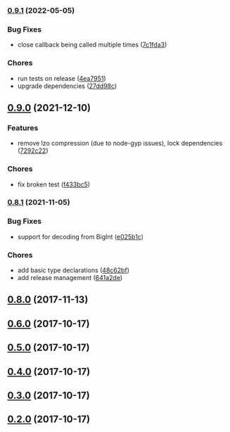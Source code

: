 

### [0.9.1](https://github.com/urbanpeakhour/parquetjs/compare/v0.9.0...v0.9.1) (2022-05-05)


### Bug Fixes

* close callback being called multiple times ([7c1fda3](https://github.com/urbanpeakhour/parquetjs/commit/7c1fda3dcab5aee987eab502d94d24199e0ca8d5))


### Chores

* run tests on release ([4ea7951](https://github.com/urbanpeakhour/parquetjs/commit/4ea7951b5ab70a6fda8ca372277faf39b399c8aa))
* upgrade dependencies ([27dd98c](https://github.com/urbanpeakhour/parquetjs/commit/27dd98cc106a523111452ed49493874216b7781c))

## [0.9.0](https://github.com/urbanpeakhour/parquetjs/compare/v0.8.1...v0.9.0) (2021-12-10)


### Features

* remove lzo compression (due to node-gyp issues), lock dependencies ([7292c22](https://github.com/urbanpeakhour/parquetjs/commit/7292c22b1dd6bfe9962490999b5cd9af6170d830))


### Chores

* fix broken test ([f433bc5](https://github.com/urbanpeakhour/parquetjs/commit/f433bc5f58b8255463be33174e4f9e340bdb6ceb))

### [0.8.1](https://github.com/urbanpeakhour/parquetjs/compare/v0.8.0...v0.8.1) (2021-11-05)


### Bug Fixes

* support for decoding from BigInt ([e025b1c](https://github.com/urbanpeakhour/parquetjs/commit/e025b1c72fa4843590d9abfe7b3d2b4a853a0d3d))


### Chores

* add basic type declarations ([48c62bf](https://github.com/urbanpeakhour/parquetjs/commit/48c62bf7aa049a0753fa1d5a6d80c87a0c106b28))
* add release management ([641a2de](https://github.com/urbanpeakhour/parquetjs/commit/641a2de98f4902e7bb9983e015a3ea3fd0440560))

## [0.8.0](https://github.com/urbanpeakhour/parquetjs/compare/v0.8.0...v0.8.1) (2017-11-13)

## [0.6.0](https://github.com/urbanpeakhour/parquetjs/compare/v0.8.0...v0.8.1) (2017-10-17)

## [0.5.0](https://github.com/urbanpeakhour/parquetjs/compare/v0.8.0...v0.8.1) (2017-10-17)

## [0.4.0](https://github.com/urbanpeakhour/parquetjs/compare/v0.8.0...v0.8.1) (2017-10-17)

## [0.3.0](https://github.com/urbanpeakhour/parquetjs/compare/v0.8.0...v0.8.1) (2017-10-17)

## [0.2.0](https://github.com/urbanpeakhour/parquetjs/compare/v0.8.0...v0.8.1) (2017-10-17)